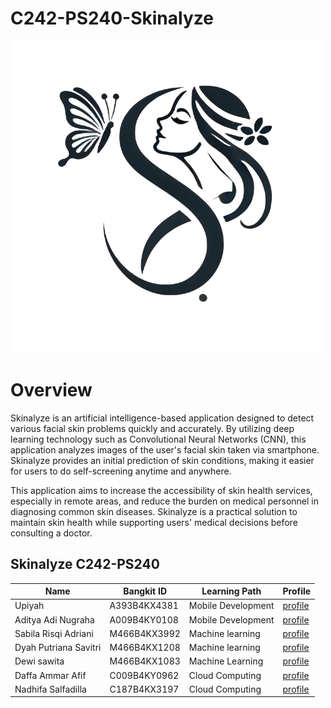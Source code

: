 # C242-PS240-Skinalyze

![Logo](https://github.com/daffafif/C242-PS240-Skinalyze/blob/ea9df891c7a219f696a6a8bcdb4c50e0cb3bf5e6/CC/pict/skinalyze-logo-removebg-preview.png)
# Overview
Skinalyze is an artificial intelligence-based application designed to detect various facial skin problems quickly and accurately. By utilizing deep learning technology such as Convolutional Neural Networks (CNN), this application analyzes images of the user's facial skin taken via smartphone. Skinalyze provides an initial prediction of skin conditions, making it easier for users to do self-screening anytime and anywhere.

This application aims to increase the accessibility of skin health services, especially in remote areas, and reduce the burden on medical personnel in diagnosing common skin diseases. Skinalyze is a practical solution to maintain skin health while supporting users' medical decisions before consulting a doctor.


## Skinalyze C242-PS240

| Name | Bangkit ID   |  Learning Path | Profile   |
| ------------ | ------------ | ------------ | ------------ |
| Upiyah | A393B4KX4381 | Mobile Development | [profile]()|
| Aditya Adi Nugraha | A009B4KY0108 | Mobile Development | [profile](https://www.linkedin.com/in/aditya-ardi-nugraha-218967330/)|
| Sabila Risqi Adriani| M466B4KX3992 | Machine learning | [profile](www.linkedin.com/in/sabila-andriani-7596772a3)|
| Dyah Putriana Savitri | M466B4KX1208 | Machine learning | [profile](https://www.linkedin.com/in/dewi-sawita-3384a7283?trk=contact-info)|
| Dewi sawita | M466B4KX1083 | Machine Learning | [profile](https://www.linkedin.com/in/dewi-sawita-3384a7283?trk=contact-info)|
| Daffa Ammar Afif | C009B4KY0962 | Cloud Computing | [profile]()|
| Nadhifa Salfadilla | C187B4KX3197 | Cloud Computing | [profile](https://www.linkedin.com/in/nadhifa-salfadilla-736617223/)|

